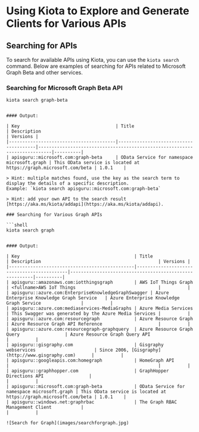 # Using Kiota to Explore and Generate Clients for Various APIs

## Searching for APIs

To search for available APIs using Kiota, you can use the `kiota search` command. Below are examples of searching for APIs related to Microsoft Graph Beta and other services.

### Searching for Microsoft Graph Beta API

```shell
kiota search graph-beta


#### Output:

| Key                                    | Title                                 | Description                                                               | Versions |
|----------------------------------------|---------------------------------------|---------------------------------------------------------------------------|----------|
| apisguru::microsoft.com:graph-beta     | OData Service for namespace microsoft.graph | This OData service is located at https://graph.microsoft.com/beta | 1.0.1    |

> Hint: multiple matches found, use the key as the search term to display the details of a specific description.
Example: `kiota search apisguru::microsoft.com:graph-beta`

> Hint: add your own API to the search result [https://aka.ms/kiota/addapi](https://aka.ms/kiota/addapi).

### Searching for Various Graph APIs

```shell
kiota search graph


#### Output:

| Key                                           | Title                                      | Description                                            | Versions |
|-----------------------------------------------|--------------------------------------------|--------------------------------------------------------|----------|
| apisguru::amazonaws.com:iotthingsgraph        | AWS IoT Things Graph                       | <fullname>AWS IoT Things                               |          |
| apisguru::azure.com:EnterpriseKnowledgeGraphSwagger | Azure Enterprise Knowledge Graph Service   | Azure Enterprise Knowledge Graph Service               |          |
| apisguru::azure.com:mediaservices-MediaGraphs | Azure Media Services                       | This Swagger was generated by the Azure Media Services |          |
| apisguru::azure.com:resourcegraph             | Azure Resource Graph                       | Azure Resource Graph API Reference                     |          |
| apisguru::azure.com:resourcegraph-graphquery  | Azure Resource Graph Query                 | Azure Resource Graph Query API                         |          |
| apisguru::gisgraphy.com                       | Gisgraphy webservices                      | Since 2006, [Gisgraphy](http://www.gisgraphy.com)      |          |
| apisguru::googleapis.com:homegraph            | HomeGraph API                              |                                                        |          |
| apisguru::graphhopper.com                     | GraphHopper Directions API                 |                                                        |          |
| apisguru::microsoft.com:graph-beta            | OData Service for namespace microsoft.graph | This OData service is located at https://graph.microsoft.com/beta | 1.0.1    |
| apisguru::windows.net:graphrbac               | The Graph RBAC Management Client           |                                                        |          |

![Search for Graph](images/searchforgraph.jpg)

